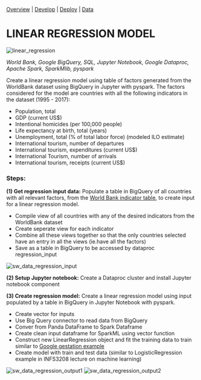 [Overview](https://teanlouise.github.io/shared-world)     |     [Develop](https://teanlouise.github.io/shared-world/develop)    |  [Deploy](https://teanlouise.github.io/shared-world/deploy)    |   [Data](https://teanlouise.github.io/shared-world-data)

# LINEAR REGRESSION MODEL

![linear_regression](https://user-images.githubusercontent.com/19520346/69103645-aca1de80-0ab1-11ea-9e13-6cbb79e203f6.png)

_World Bank, Google BigQuery, SQL, Jupyter Notebook, Google Dataproc, Apache Spark, SparkMlib, pyspark_

Create a linear regression model using table of factors generated from the WorldBank dataset using BigQuery in Jupyter with pyspark. The factors considered for the model are countries with all the following indicators in the dataset (1995 - 2017):
- Population, total
- GDP (current US$)
- Intentional homicides (per 100,000 people)
- Life expectancy at birth, total (years)
- Unemployment, total (% of total labor force) (modeled ILO estimate)
- International tourism, number of departures
- International tourism, expenditures (current US$)
- International Tourism, number of arrivals
- International tourism, receipts (current US$)

### Steps:

**(1) Get regression input data:**
Populate a table in BigQuery of all countries with all relevant factors, from the [World Bank indicator table](https://data.worldbank.org/indicator/SP.POP.TOTL), to create input for a linear regression model.
- Compile view of all countries with any of the desired indicators from the WorldBank dataset
- Create seperate view for each indicator
- Combine all these views together so that the only countries selected have an entry in all the views (ie.have all the factors)
- Save as a table in BigQuery to be accessed by dataproc regression_input

![sw_data_regression_input](https://user-images.githubusercontent.com/19520346/69472324-98414700-0e0d-11ea-9849-343c139b2277.jpg)

**(2) Setup Jupyter notebook:**
Create a Dataproc cluster and install Jupyter notebook component

**(3) Create regression model:**
Create a linear regression model using input populated by a table in BigQuery in Jupyter Notebook with pyspark.
- Create vector for inputs 
- Use Big Query connector to read data from BigQuery
- Conver from Panda DataFrame to Spark Dataframe
- Create clean input dataframe for SparkML using vector function
- Construct new LinearRegression object and fit the training data to train similar to [Google gestation example](https://cloud.google.com/dataproc/docs/tutorials/bigquery-sparkml)
- Create model with train and test data (similar to LogisticRegression example in INFS3208 lecture on machine learning)

![sw_data_regression_output1](https://user-images.githubusercontent.com/19520346/69472223-1f8dbb00-0e0c-11ea-853f-6e4e8e5d9d0b.png)
![sw_data_regression_output2](https://user-images.githubusercontent.com/19520346/69472225-23214200-0e0c-11ea-9470-66af8747fd8f.png)
